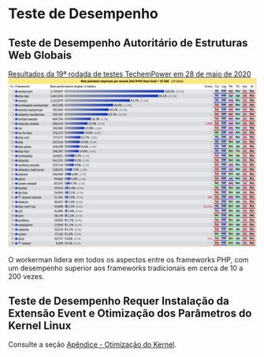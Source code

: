 # Teste de Desempenho

## Teste de Desempenho Autoritário de Estruturas Web Globais
[Resultados da 19ª rodada de testes TechemPower em 28 de maio de 2020](https://www.techempower.com/benchmarks/#section=data-r19&hw=ph&test=plaintext&l=zik073-1r)
![](../images/screenshot_1591597887795.png)

O workerman lidera em todos os aspectos entre os frameworks PHP, com um desempenho superior aos frameworks tradicionais em cerca de 10 a 200 vezes.

## Teste de Desempenho Requer Instalação da Extensão Event e Otimização dos Parâmetros do Kernel Linux
Consulte a seção [Apêndice - Otimização do Kernel](kernel-optimization.md).

